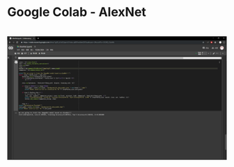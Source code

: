 # Google Colab - AlexNet
# ![image](https://github.com/KutcherKumu/Summer-School/blob/master/Google%20Colab/Google%20Colab.jpg)
